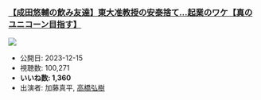 ### [【成田悠輔の飲み友達】東大准教授の安泰捨て…起業のワケ【真のユニコーン目指す】](https://www.youtube.com/watch?v=m7KwPX9J0l4)
[![](https://img.youtube.com/vi/m7KwPX9J0l4/sddefault.jpg)](https://www.youtube.com/watch?v=m7KwPX9J0l4)
-   公開日: 2023-12-15
-   視聴数: 100,271
-   **いいね数: 1,360**
-   出演者: 加藤真平, [高橋弘樹](/rehacq_fan/people/高橋弘樹 "wikilink")
